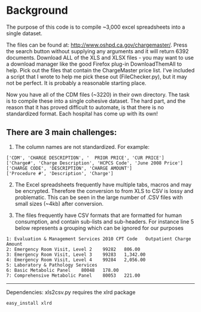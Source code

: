 Background
==========
The purpose of this code is to compile ~3,000 excel spreadsheets into a single dataset. 

The files can be found at: http://www.oshpd.ca.gov/chargemaster/. Press the search button without supplying any arguments and it will return 6392 documents. Download ALL of the XLS and XLSX files - you may want to use a download manager like the good Firefox plug-in DownloadThemAll to help. Pick out the files that contain the ChargeMaster price list. I've included a script that I wrote to help me pick these out (FileChecker.py), but it may not be perfect. It is probably a reasonable starting place. 

Now you have all of the CDM files (~3220) in their own directory. The task is to compile these into a single cohesive dataset. The hard part, and the reason that it has proved difficult to automate, is that there is no standardized format. Each hospital has come up with its own!

There are 3 main challenges:
----------------------------

1. The column names are not standardized. For example:
```
['CDM', 'CHARGE DESCRIPTION', '  PRIOR PRICE', 'CUR PRICE']
['Charge#', 'Charge Description', 'HCPCS Code', 'June 2008 Price']
['CHARGE CODE', 'DESCRIPTION', 'CHARGE AMOUNT']
['Procedure #', 'Description', 'Charge']
```

2. The Excel spreadsheets frequently have multiple tabs, macros and may be encrypted. Therefore the conversion to from XLS to CSV is lossy and problematic. This can be seen in the large number of .CSV files with small sizes (~4kb) after conversion.

3. The files frequently have CSV formats that are formatted for human consumption, and contain sub-lists and sub-headers. For instance line 5 below represents a grouping which can be ignored for our purposes
```
1: Evaluation & Management Services	2010 CPT Code	Outpatient Charge Amount
2: Emergency Room Visit, Level 2 	99282	806.00
3: Emergency Room Visit, Level 3 	99283	1,342.00
4: Emergency Room Visit, Level 4 	99284	2,056.00
5: Laboratory & Pathology Services	
6: Basic Metabolic Panel	80048	178.00
7: Comprehensive Metabolic Panel	80053	221.00
```

----------------

Dependencies:
xls2csv.py requires the xlrd package

`` easy_install xlrd ``
